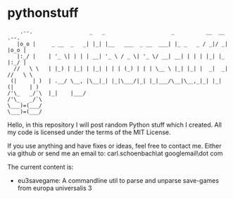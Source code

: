 pythonstuff
===========
        .--.                  _   _                     _          __  __      .--.
       |o_o |     _ __  _   _| |_| |__   ___  _ __  ___| |_ _   _ / _|/ _|    |o_o |
       |:_/ |    | '_ \| | | | __| '_ \ / _ \| '_ \/ __| __| | | | |_| |_     |:_/ |
      //   \ \   | |_) | |_| | |_| | | | (_) | | | \__ \ |_| |_| |  _|  _|   //   \ \
     (|     | )  | .__/ \__, |\__|_| |_|\___/|_| |_|___/\__|\__,_|_| |_|    (|     | )
    /'\_   _/`\  |_|    |___/                                              /'\_   _/`\
    \___)=(___/                                                            \___)=(___/

Hello, in this repository I will post random Python stuff which I created.
All my code is licensed under the terms of the MIT License.

If you use anything and have fixes or ideas, feel free to contact me.
Either via github or send me an email to:
carl.schoenbach\at
googlemail\dot
com


The current content is:
* eu3savegame: A commandline util to parse and unparse save-games from europa universalis 3
